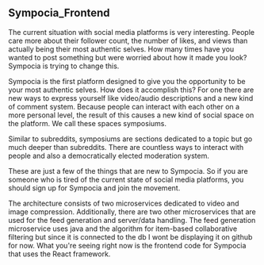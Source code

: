 
## Sympocia_Frontend

The current situation with social media platforms is very interesting. People care more about their follower count, the number of likes, and views than actually being their most authentic selves. How many times have you wanted to post something but were worried about how it made you look? Sympocia is trying to change this.

Sympocia is the first platform designed to give you the opportunity to be your most authentic selves. How does it accomplish this? For one there are new ways to express yourself like video/audio descriptions and a new kind of comment system. Because people can interact with each other on a more personal level, the result of this causes a new kind of social space on the platform. We call these spaces symposiums.

Similar to subreddits, symposiums are sections dedicated to a topic but go much deeper than subreddits. There are countless ways to interact with people and also a democratically elected moderation system.

These are just a few of the things that are new to Sympocia. So if you are someone who is tired of the current state of social media platforms, you should sign up for Sympocia and join the movement.

The architecture consists of two microservices dedicated to video and image compression. Additionally, there are two other microservices that are used for the feed generation and server/data handling. The feed generation microservice uses java and the algorithm for item-based collaborative filtering but since it is connected to the db I wont be displaying it on github for now. What you're seeing right now is the frontend code for Sympocia that uses the React framework.
